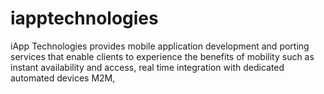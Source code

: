 iapptechnologies
================

iApp Technologies provides mobile application development and porting services that enable clients to experience the benefits of mobility such as instant availability and access, real time integration with dedicated automated devices M2M, 
